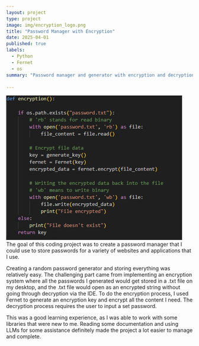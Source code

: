 ```yaml
---
layout: project
type: project
image: img/encryption_logo.png
title: "Password Manager with Encryption"
date: 2025-04-01
published: true
labels:
  - Python
  - Fernet
  - os
summary: "Password manager and generator with encryption and decryption"

---
```

<img src="img/encryption_code.png">
The goal of this coding project was to create a password manager that I could use to store passwords for a variety of websites and applications that I use.

Creating a random password generator and storing everything was relatively easy. The challenging part came from implementing an encryption system where all the passwords
I generated would get stored in a .txt file on my desktop, and the .txt file would open as an encrypted string without going through decryption via the IDE. To do the encryption
process, I used Fernet to generate an encryption key and encrypt all the content I need. The decryption process requires the user to input a set password.

This was a good learning experience, as I was able to work with some libraries that were new to me. Reading some documentation and using LLMs for some assistance definitely made the
project a lot easier to manage and complete.

